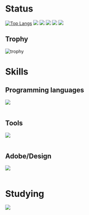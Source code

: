 # Status

[![Top Langs](https://github-readme-stats.vercel.app/api/top-langs/?username=kemichael&show_icons=true&layout=compact&theme=gruvbox)](https://github.com/kemichael/github-readme-stats)
![](http://github-profile-summary-cards.vercel.app/api/cards/profile-details?username=kemichael&theme=gruvbox)
![](http://github-profile-summary-cards.vercel.app/api/cards/repos-per-language?username=kemichael&theme=gruvbox)
![](http://github-profile-summary-cards.vercel.app/api/cards/most-commit-language?username=kemichael&theme=gruvbox)
![](http://github-profile-summary-cards.vercel.app/api/cards/stats?username=kemichael&theme=gruvbox)
![](http://github-profile-summary-cards.vercel.app/api/cards/productive-time?username=kemichael&theme=gruvbox&utcOffset=9)


## Trophy
![trophy](https://github-profile-trophy.vercel.app/?username=kemichael&theme=gruvbox)

# Skills

## Programming languages
<img src="https://skillicons.dev/icons?i=html,css,js,laravel,php,jquery,vite,go,flutter,python" /> <br /><br />

## Tools
<img src="https://skillicons.dev/icons?i=aws,docker,git,github,postman,mysql" /> <br /><br />

## Adobe/Design
<img src="https://skillicons.dev/icons?i=ae,ai,ps,pr,xd,figma" /> <br /><br />

# Studying
<img src="https://skillicons.dev/icons?i=react" /> <br /><br />
